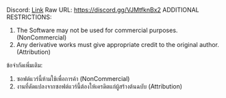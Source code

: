Discord: [Link](https://discord.gg/VJMtfknBx2)
Raw URL: https://discord.gg/VJMtfknBx2
ADDITIONAL RESTRICTIONS:
1. The Software may not be used for commercial purposes. (NonCommercial)
2. Any derivative works must give appropriate credit to the original author. (Attribution)

ข้อจำกัดเพิ่มเติม:
1. ซอฟต์แวร์นี้ห้ามใช้เพื่อการค้า (NonCommercial)
2. งานที่ดัดแปลงจากซอฟต์แวร์นี้ต้องให้เครดิตแก่ผู้สร้างต้นฉบับ (Attribution)
